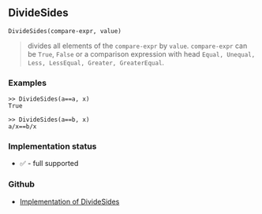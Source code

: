 ## DivideSides

```
DivideSides(compare-expr, value) 
```

> divides all elements of the `compare-expr` by `value`. `compare-expr` can be `True`, `False` or a comparison expression with head `Equal, Unequal, Less, LessEqual, Greater, GreaterEqual`. 

### Examples

```
>> DivideSides(a==a, x) 
True      
 
>> DivideSides(a==b, x)    
a/x==b/x
```
    






### Implementation status

* &#x2705; - full supported

### Github

* [Implementation of DivideSides](https://github.com/axkr/symja_android_library/blob/master/symja_android_library/matheclipse-core/src/main/java/org/matheclipse/core/builtin/SidesFunctions.java#L131) 
